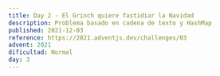 ```yaml
---
title: Day 2 - El Grinch quiere fastidiar la Navidad
description: Problema basado en cadena de texto y HashMap
published: 2021-12-03
reference: https://2021.adventjs.dev/challenges/03
advent: 2021
dificultad: Normal
day: 3
---
```

